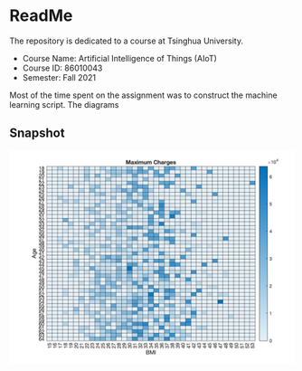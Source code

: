 # ReadMe
The repository is dedicated to a course at Tsinghua University.
* Course Name: Artificial Intelligence of Things (AIoT)
* Course ID: 86010043
* Semester: Fall 2021

Most of the time spent on the assignment was to construct the machine learning script. The diagrams
## Snapshot
![](./task2/figure5.png)
